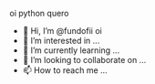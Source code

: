 oi
python
quero
- 👋 Hi, I’m @fundofii oi
- 👀 I’m interested in ...
- 🌱 I’m currently learning ...
- 💞️ I’m looking to collaborate on ...
- 📫 How to reach me ...

<!---
fundofii/fundofii is a ✨ special ✨ repository because its `README.md` (this file) appears on your GitHub profile.
You can click the Preview link to take a look at your changes.
--->
